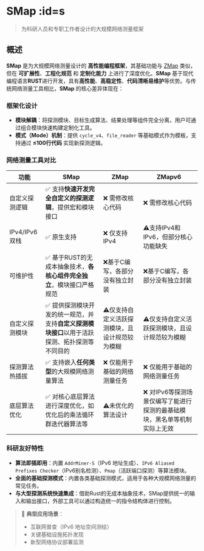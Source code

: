 # SMap :id=s

> 为科研人员和专职工作者设计的大规模网络测量框架

## 概述

**SMap** 是为大规模网络测量设计的 **高性能编程框架**，其基础功能与 [ZMap](https://github.com/tumi8/zmap) 类似，但在 **可扩展性**、**工程化规范** 和 **定制化能力** 上进行了深度优化。**SMap** 基于现代编程语言**RUST**进行开发，具有**高性能**、**高稳定性**、**代码清晰易维护**等优势。与传统网络测量工具相比，**SMap** 的核心差异体现在：

### 框架化设计
- **模块解耦**：将探测模块、目标生成算法、结果处理等组件完全分离，用户可通过组合模块快速构建定制化工具。
- **模式（Mode）机制**：提供 `cycle_v4`、`file_reader` 等基础模式作为模板，支持通过 ​**≤100行代码** 实现新探测逻辑。

### 网络测量工具对比
| 功能                | SMap                        | ZMap           | ZMapv6   |
|---------------------|-------------------------------|----------------|---------------------|
| 自定义探测逻辑      | ✅ 支持**快速开发完全自定义的探测逻辑**，提供宏和模块接口 | ❌ 需修改核心代码 | ❌ 需修改核心代码 |
| IPv4/IPv6 双栈      | ✅ 原生支持                    | ❌ 仅支持IPv4 | ⚠️支持IPv4和IPv6，但部分核心功能缺失 |
| 可维护性 | ✅ 基于RUST的无成本抽象技术，**各核心组件完全独立**，模块接口严格规范 | ❌基于C编写，各部分没有独立封装 | ❌基于C编写，各部分没有独立封装 |
| 自定义探测模块 | ✅ 提供探测模块开发的统一规范，并支持**自定义探测模块接口**以用于活跃探测、拓扑探测等不同目的 | ⚠️仅支持自定义活跃探测模块，且设计规范较为模糊 | ⚠️仅支持自定义活跃探测模块，且设计规范较为模糊 |
| 探测算法热插拔 | ✅ 支持嵌入**任何类型**的大规模网络测量算法 | ❌ 仅能用于基础的网络测量任务 | ❌ 仅能用于基础的网络测量任务 |
| 底层算法优化 | ✅ 对核心底层算法进行深度优化，如优化后的乘法循环群迭代器算法等 | ⚠️未优化的算法设计 | ❌ 对IPv6等探测场景仅编写了能进行探测的最基础模块，黑名单等机制实际上无效 |

### 科研友好特性

- **算法即插即用**：内置 `AddrMiner-S`（IPv6 地址生成）、`IPv6 Aliased Prefixes Checker`（IPv6别名检测）、`Pmap`（活跃端口探测）等算法模块。
- **全面的基础探测模式**：内置各类基础探测模式，适用于各种大规模网络测量的常见任务。
- **与大型探测系统快速集成**：借助Rust的无成本抽象技术，SMap提供统一的输入和输出接口，外部工具可以通过构造统一的指令结构体进行控制。

> 📌 ​**典型应用场景**：  
> - 互联网普查（IPv6 地址空间测绘）  
> - 关键基础设施拓扑发现  
> - 新型网络协议部署监测  
